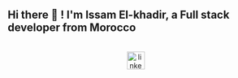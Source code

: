 <div align="center">
  <h2 align="left">Hi there 👋 ! I'm Issam El-khadir, a Full stack developer from Morocco </h2>
</div>

<br clear="both">

<div align="center">
  <a href="https://www.linkedin.com/in/issam-elkhadir/">
    <img 
        src="https://img.shields.io/static/v1?message=LinkedIn&logo=linkedin&label=&color=0077B5&logoColor=white&labelColor=&style=for-the-badge"
        height="35" 
        alt="linkedin logo" 
      />
  </a>
</div>
